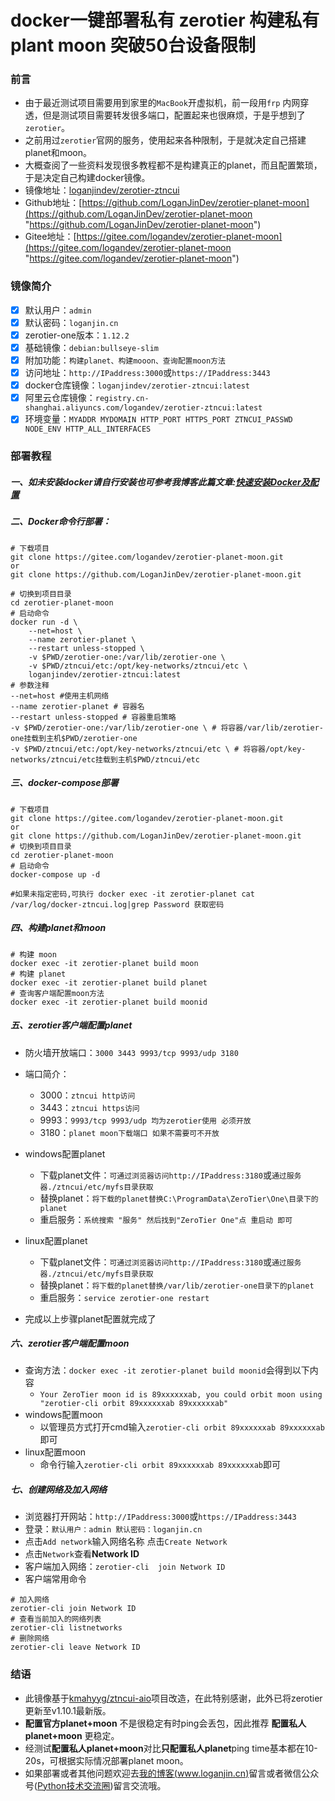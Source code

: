 # docker一键部署私有 zerotier 构建私有plant moon 突破50台设备限制

### 前言

*   由于最近测试项目需要用到家里的`MacBook`开虚拟机，前一段用`frp` 内网穿透，但是测试项目需要转发很多端口，配置起来也很麻烦，于是乎想到了`zerotier`。
*   之前用过`zerotier`官网的服务，使用起来各种限制，于是就决定自己搭建planet和moon。
*   大概查阅了一些资料发现很多教程都不是构建真正的planet，而且配置繁琐，于是决定自己构建docker镜像。
*   镜像地址：[loganjindev/zerotier-ztncui](https://hub.docker.com/r/loganjindev/zerotier-ztncui "loganjindev/zerotier-ztncui")
*   Github地址：[https://github.com/LoganJinDev/zerotier-planet-moon](https://github.com/LoganJinDev/zerotier-planet-moon "https://github.com/LoganJinDev/zerotier-planet-moon")
*   Gitee地址：[https://gitee.com/logandev/zerotier-planet-moon](https://gitee.com/logandev/zerotier-planet-moon "https://gitee.com/logandev/zerotier-planet-moon")

### 镜像简介

*   [x] 默认用户：`admin`
*   [x] 默认密码：`loganjin.cn`
*   [x] zerotier-one版本：`1.12.2`
*   [x] 基础镜像：`debian:bullseye-slim`
*   [x] 附加功能：`构建planet、构建mooon、查询配置moon方法`
*   [x] 访问地址：`http://IPaddress:3000`或`https://IPaddress:3443`
*   [x] docker仓库镜像：`loganjindev/zerotier-ztncui:latest`
*   [x] 阿里云仓库镜像：`registry.cn-shanghai.aliyuncs.com/logandev/zerotier-ztncui:latest`
*   [x] 环境变量：`MYADDR MYDOMAIN HTTP_PORT HTTPS_PORT ZTNCUI_PASSWD NODE_ENV HTTP_ALL_INTERFACES`

### 部署教程

##### 一、如未安装docker请自行安装也可参考我博客此篇文章:[快速安装Docker及配置](https://www.loganjin.cn/article/docker-install/)

##### 二、Docker命令行部署：

```shell
# 下载项目
git clone https://gitee.com/logandev/zerotier-planet-moon.git
or 
git clone https://github.com/LoganJinDev/zerotier-planet-moon.git

# 切换到项目目录
cd zerotier-planet-moon
# 启动命令
docker run -d \
    --net=host \
    --name zerotier-planet \
    --restart unless-stopped \
    -v $PWD/zerotier-one:/var/lib/zerotier-one \
    -v $PWD/ztncui/etc:/opt/key-networks/ztncui/etc \
    loganjindev/zerotier-ztncui:latest
# 参数注释
--net=host #使用主机网络
--name zerotier-planet # 容器名
--restart unless-stopped # 容器重启策略
-v $PWD/zerotier-one:/var/lib/zerotier-one \ # 将容器/var/lib/zerotier-one挂载到主机$PWD/zerotier-one
-v $PWD/ztncui/etc:/opt/key-networks/ztncui/etc \ # 将容器/opt/key-networks/ztncui/etc挂载到主机$PWD/ztncui/etc
```

##### 三、docker-compose部署

```shell
# 下载项目
git clone https://gitee.com/logandev/zerotier-planet-moon.git
or 
git clone https://github.com/LoganJinDev/zerotier-planet-moon.git
# 切换到项目目录
cd zerotier-planet-moon
# 启动命令
docker-compose up -d

#如果未指定密码,可执行 docker exec -it zerotier-planet cat /var/log/docker-ztncui.log|grep Password 获取密码
```

##### 四、构建planet和moon

```shell
# 构建 moon
docker exec -it zerotier-planet build moon
# 构建 planet
docker exec -it zerotier-planet build planet
# 查询客户端配置moon方法
docker exec -it zerotier-planet build moonid
```

##### 五、zerotier客户端配置planet

*   防火墙开放端口：`3000 3443 9993/tcp 9993/udp 3180`

*   端口简介：
    *   3000：`ztncui http访问`
    *   3443：`ztncui https访问`
    *   9993：`9993/tcp 9993/udp 均为zerotier使用 必须开放`
    *   3180：`planet moon下载端口 如果不需要可不开放`

*   windows配置planet
    *   下载planet文件：`可通过浏览器访问http://IPaddress:3180`或`通过服务器./ztncui/etc/myfs目录获取`
    *   替换planet：`将下载的planet替换C:\ProgramData\ZeroTier\One\目录下的planet `
    *   重启服务：`系统搜索 "服务" 然后找到"ZeroTier One"点 重启动 即可  `

*   linux配置planet
    *   下载planet文件：`可通过浏览器访问http://IPaddress:3180`或`通过服务器./ztncui/etc/myfs目录获取`
    *   替换planet：`将下载的planet替换/var/lib/zerotier-one目录下的planet `
    *   重启服务：`service zerotier-one restart`

*   完成以上步骤planet配置就完成了

##### 六、zerotier客户端配置moon

*   查询方法：`docker exec -it zerotier-planet build moonid`会得到以下内容
    *   `Your ZeroTier moon id is 89xxxxxxab, you could orbit moon using "zerotier-cli orbit 89xxxxxxab 89xxxxxxab"`
*   windows配置moon
    *   以管理员方式打开cmd输入`zerotier-cli orbit 89xxxxxxab 89xxxxxxab`即可
*   linux配置moon
    *   命令行输入`zerotier-cli orbit 89xxxxxxab 89xxxxxxab`即可

##### 七、创建网络及加入网络

*   浏览器打开网站：`http://IPaddress:3000`或`https://IPaddress:3443`
*   登录：`默认用户：admin 默认密码：loganjin.cn`
*   点击`Add network`输入网络名称 点击`Create Network`
*   点击`Network`查看**Network ID**
*   客户端加入网络：`zerotier-cli  join Network ID`
*   客户端常用命令

```shell
# 加入网络
zerotier-cli join Network ID
# 查看当前加入的网络列表
zerotier-cli listnetworks
# 删除网络
zerotier-cli leave Network ID
```

### 结语

*   此镜像基于[kmahyyg/ztncui-aio](https://github.com/kmahyyg/ztncui-aio)项目改造，在此特别感谢，此外已将zerotier更新至v1.10.1最新版。
*   **配置官方planet+moon** 不是很稳定有时ping会丢包，因此推荐 **配置私人planet+moon** 更稳定。
*   经测试**配置私人planet+moon**对比**只配置私人planet**ping time基本都在10-20s，可根据实际情况部署planet moon。
*   如果部署或者其他问题欢迎去[我的博客(www.loganjin.cn)](https://www.loganjin.cn/)留言或者微信公众号([Python技术交流圈](https://img-blog.csdnimg.cn/img_convert/09f3ccbb0f9231855f20b0f5fca7da16.png#pic_center))留言交流哦。
